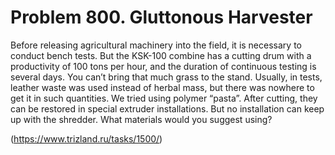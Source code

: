 # Problem 800. Gluttonous Harvester 

Before releasing agricultural machinery into the field, it is necessary to conduct bench tests. But the KSK-100 combine has a cutting drum with a productivity of 100 tons per hour, and the duration of continuous testing is several days. You can’t bring that much grass to the stand. Usually, in tests, leather waste was used instead of herbal mass, but there was nowhere to get it in such quantities. We tried using polymer “pasta”. After cutting, they can be restored in special extruder installations. But no installation can keep up with the shredder. What materials would you suggest using?

(https://www.trizland.ru/tasks/1500/)